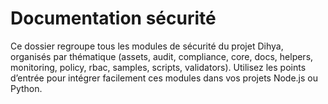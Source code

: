 # Documentation sécurité

Ce dossier regroupe tous les modules de sécurité du projet Dihya, organisés par thématique (assets, audit, compliance, core, docs, helpers, monitoring, policy, rbac, samples, scripts, validators). Utilisez les points d’entrée pour intégrer facilement ces modules dans vos projets Node.js ou Python.
